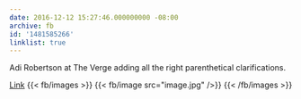 ```yaml
---
date: 2016-12-12 15:27:46.000000000 -08:00
archive: fb
id: '1481585266'
linklist: true
---
```


Adi Robertson at The Verge adding all the right parenthetical clarifications.

[Link](http://www.theverge.com/2016/12/12/13924114/disney-ceo-bob-iger-star-wars-rogue-one-politics-boycott)
{{< fb/images >}}
{{< fb/image src="image.jpg" />}}
{{< /fb/images >}}
